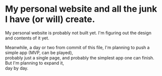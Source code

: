 # My personal website and all the junk I have (or will) create. 
My personal website is probably not built yet. I'm figuring out the design and contents of it yet.   

Meanwhile, a day or two from commit of this file, I'm planning to push a simple app (MVP, can be played),  
probably just a single page, and probably the simplest app one can finish. But I'm planning to expand it,  
day by day. 
